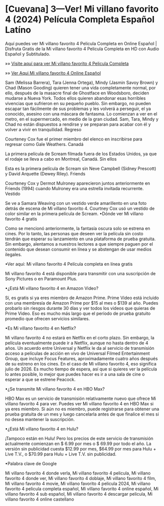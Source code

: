 # [Cuevana] 3—Ver! Mi villano favorito 4 (2024) Película Completa Español Latíno


Aquí puedes ver Mi villano favorito 4 Pelicula Completa en Online Español | Disfruta Gratis de la Mi villano favorito 4 Pelicula Completa en HD con Audio Español y Subtitulado.

»» [Visite aquí para ver Mi villano favorito 4 Pelicula Completa](https://f2movies.site/es/movie/519182/despicable-me-4)

»» [Ver Aqui Mi villano favorito 4 Online Español](https://f2movies.site/es/movie/519182/despicable-me-4)

Sam (Melissa Barrera), Tara (Jenna Ortega), Mindy (Jasmin Savoy Brown) y Chad (Mason Gooding) quieren tener una vida completamente normal, por ello, después de la masacre final de Ghostface en Woodsboro, deciden mudarse a Nueva York. Todos ellos quieren abandonar esas horribles vivencias que sufrieron en su pequeño pueblo. Sin embargo, no pueden escapar tan fácilmente de sus problemas y les volverá a perseguir, el ya conocido, asesino con una máscara de fantasma. Lo comienzan a ver en el metro, en el supermercado, en medio de la gran ciudad. Sam, Tara, Mindy y Chad no están dispuestos a rendirse y se preparan para acabar con él y volver a vivir en tranquilidad.
Regreso

Courteney Cox fue el primer miembro del elenco en inscribirse para regresar como Gale Weathers.
Canadá

La primera película de Scream filmada fuera de los Estados Unidos, ya que el rodaje se lleva a cabo en Montreal, Canadá.
Sin ellos

Esta es la primera película de Scream sin Neve Campbell (Sidney Prescott) y David Arquette (Dewey Riley).
Friends

Courteney Cox y Dermot Mulroney aparecieron juntos anteriormente en Friends (1994) cuando Mulroney era una estrella invitada recurrente.
Vestido

Se ve a Samara Weaving con un vestido verde amarillento en una foto detrás de escena de Mi villano favorito 4. Courtney Cox usó un vestido de color similar en la primera película de Scream.
•Dónde ver Mi villano favorito 4 gratis

Como se mencionó anteriormente, la fantasía oscura solo se estrena en cines. Por lo tanto, las personas que deseen ver la película sin costo tendrán que esperar su lanzamiento en una plataforma de prueba gratuita. Sin embargo, alentamos a nuestros lectores a que siempre paguen por el contenido que desean consumir en línea y se abstengan de usar medios ilegales.

•Ver aquí: Mi villano favorito 4 Película completa en línea gratis

Mi villano favorito 4 está disponible para transmitir con una suscripción de Sony Pictures o en Paramount Plus.

•¿Está Mi villano favorito 4 en Amazon Video?

Sí, es gratis si ya eres miembro de Amazon Prime. Prime Video está incluido con una membresía de Amazon Prime por $15 al mes o $139 al año. Puedes probarlo sin riesgos durante 30 días y ver todos los videos que quieras de Prime Video. Eso es mucho más largo que el período de prueba gratuito promedio que ofrecen servicios similares.

•Es Mi villano favorito 4 en Netflix?

Mi villano favorito 4 no estará en Netflix en el corto plazo. Sin embargo, la película eventualmente puede ir a Netflix, aunque no hasta dentro de 4 años. Un acuerdo entre Universal y Netflix le da al servicio de transmisión acceso a películas de acción en vivo de Universal Filmed Entertainment Group, que incluye Focus Features, aproximadamente cuatro años después de su estreno en los cines. En el caso de Mi villano favorito 4, eso significa julio de 2026. Es mucho tiempo de espera, así que si quieres ver la película lo antes posible, lo mejor que puedes hacer es ir a una sala de cine o esperar a que se estrene Peacock.

•¿Se transmite Mi villano favorito 4 en HBO Max?

HBO Max es un servicio de transmisión relativamente nuevo que ofrece Mi villano favorito 4 para ver. Puedes ver Mi villano favorito 4 en HBO Max si ya eres miembro. Si aún no es miembro, puede registrarse para obtener una prueba gratuita de un mes y luego cancelarla antes de que finalice el mes si no desea mantener la suscripción.

•¿Está Mi villano favorito 4 en Hulu?

¡Tampoco están en Hulu! Pero los precios de este servicio de transmisión actualmente comienzan en $ 6.99 por mes o $ 69.99 por todo el año. La versión sin publicidad cuesta $12.99 por mes, $64.99 por mes para Hulu + Live T.V., o $70.99 para Hulu + Live T.V. sin publicidad.

•Palabra clave de Google

Mi villano favorito 4 donde verla, Mi villano favorito 4 pelicula, Mi villano favorito 4 donde ver, Mi villano favorito 4 doblaje, Mi villano favorito 4 film, Mi villano favorito 4 movie, Mi villano favorito 4 pelicula 2024, Mi villano favorito 4 pelicula completa español, Mi villano favorito 4 online español, Mi villano favorito 4 sub español, Mi villano favorito 4 descargar pelicula, Mi villano favorito 4 online castellano
